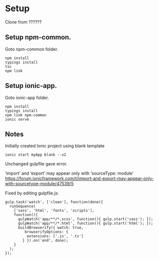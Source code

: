 # Setup
Clone from ??????

## Setup npm-common. 
Goto npm-common folder.
```
npm install
typings install
tsc
npm link
```
## Setup ionic-app.
Goto ionic-app folder.
```
npm install
typings install
npm link npm-common
ionic serve
```
## Notes
Initially created Ionic project using blank template
```
ionic start myApp blank --v2
```

Unchanged gulpfile gave error.

‘import’ and ‘export’ may appear only with ‘sourceType: module’ 
https://forum.ionicframework.com/t/import-and-export-may-appear-only-with-sourcetype-module/47539/5

Fixed by editing gulpfile.js:
```
gulp.task('watch', ['clean'], function(done){
  runSequence(
    ['sass', 'html', 'fonts', 'scripts'],
    function(){
      gulpWatch('app/**/*.scss', function(){ gulp.start('sass'); });
      gulpWatch('app/**/*.html', function(){ gulp.start('html'); });
      buildBrowserify({ watch: true,
         browserifyOptions: {
          extensions: ['.js', '.ts']
        } }).on('end', done);
    }
  );
});
```